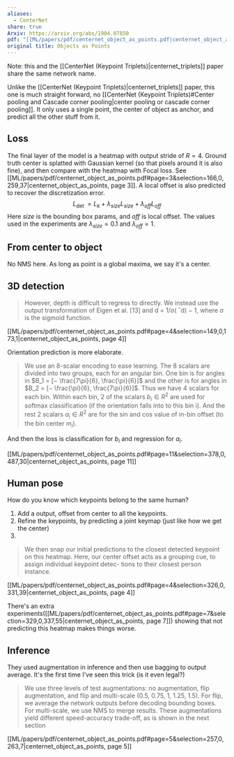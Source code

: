 ```yaml
---
aliases:
  - CenterNet
share: true
Arxiv: https://arxiv.org/abs/1904.07850
pdf: "[[ML/papers/pdf/centernet_object_as_points.pdf|centernet_object_as_points]]"
original title: Objects as Points
---
```

Note: this and the [[CenterNet (Keypoint Triplets)|centernet_triplets]] paper share the same network name.

Unlike the [[CenterNet (Keypoint Triplets)|centernet_triplets]] paper, this one is much straight forward, no [[CenterNet (Keypoint Triplets)#Center pooling and Cascade corner pooling|center pooling or cascade corner pooling]].  It only uses a single point, the center of object as anchor, and predict all the other stuff from it.
## Loss
The final layer of the model is a heatmap with output stride of $R=4$.
Ground truth center is splatted with Gaussian kernel (so that pixels around it is also fine), and then compare with the heatmap with Focal loss. See [[ML/papers/pdf/centernet_object_as_points.pdf#page=3&selection=166,0,259,37|centernet_object_as_points, page 3]]. A local offset is also predicted to recover the discretization error.
$$
L_{\text {det }}=L_k+\lambda_{size} L_{size}+\lambda_{off} L_{off}
$$
Here $size$  is the bounding box params, and $off$ is local offset. The values used in the experiments are $\lambda_{size} = 0.1$ and $\lambda_{off} = 1$.
## From center to object
No NMS here. As long as point is a global maxima, we say it's a center.
## 3D detection
> However, depth is difficult to regress to directly. We instead use the output transformation of Eigen et al. [13] and d = 1/σ( ˆd) − 1, where σ is the sigmoid function. 

[[ML/papers/pdf/centernet_object_as_points.pdf#page=4&selection=149,0,173,1|centernet_object_as_points, page 4]]

Orientation prediction is more elaborate.
> We use an 8-scalar encoding to ease learning. The 8 scalars are divided into two groups, each for an angular bin. One bin is for angles in $B_1 = [− \frac{7\pi}{6}, \frac{\pi}{6}]$ and the other is for angles in $B_2 = [− \frac{\pi}{6}, \frac{7\pi}{6}]$. Thus we have 4 scalars for each bin. Within each bin, 2 of the scalars $b_{i}\in R^2$  are used for softmax classification (if the orientation falls into to this bin i). And the rest 2 scalars $a_{i}\in R^2$ are for the sin and cos value of in-bin offset (to the bin center $m_i$).

And then the loss is classification for $b_i$ and regression for $a_i$.

[[ML/papers/pdf/centernet_object_as_points.pdf#page=11&selection=378,0,487,30|centernet_object_as_points, page 11]]
## Human pose
How do you know which keypoints belong to the same human?
1. Add a output, offset from center to all the keypoints.
2. Refine the keypoints, by predicting a joint keymap (just like how we get the center)
3.  
> We then snap our initial predictions to the closest detected keypoint on this heatmap. Here, our center offset acts as a grouping cue, to assign individual keypoint detec- tions to their closest person instance.

[[ML/papers/pdf/centernet_object_as_points.pdf#page=4&selection=326,0,331,39|centernet_object_as_points, page 4]]

There's an extra experiments([[ML/papers/pdf/centernet_object_as_points.pdf#page=7&selection=329,0,337,55|centernet_object_as_points, page 7]]) showing that not predicting this heatmap makes things worse.

## Inference
They used augmentation in inference and then use bagging to output average. It's the first time I've seen this trick (is it even legal?)

> We use three levels of test augmentations: no augmentation, flip augmentation, and flip and multi-scale (0.5, 0.75, 1, 1.25, 1.5). For flip, we average the network outputs before decoding bounding boxes. For multi-scale, we use NMS to merge results. These augmentations yield different speed-accuracy trade-off, as is shown in the next section

[[ML/papers/pdf/centernet_object_as_points.pdf#page=5&selection=257,0,263,7|centernet_object_as_points, page 5]]